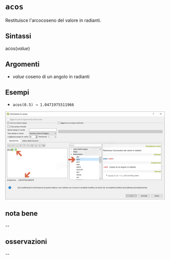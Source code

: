 # `acos`
Restituisce l'arcocoseno del valore in radianti.

## Sintassi

acos(_value_)

## Argomenti

* _value_ coseno di un angolo in radianti

## Esempi

* `acos(0.5) → 1.0471975511966`

![](/img/matematica/acos/acos1.png)

## nota bene

--

## osservazioni

--